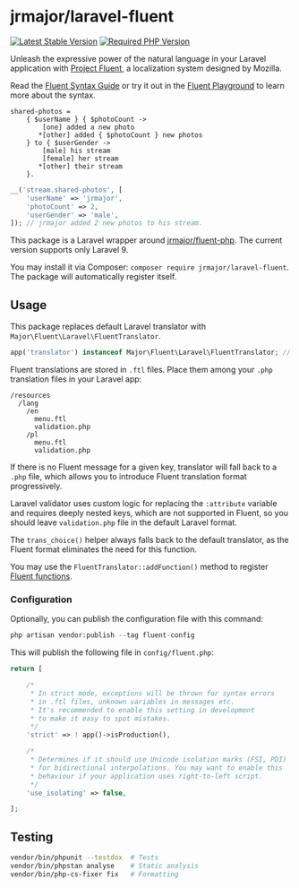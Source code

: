 # jrmajor/laravel-fluent

<a href="https://packagist.org/packages/jrmajor/laravel-fluent"><img src="https://img.shields.io/packagist/v/jrmajor/laravel-fluent.svg" alt="Latest Stable Version"></a>
<a href="https://packagist.org/packages/jrmajor/laravel-fluent"><img src="https://img.shields.io/packagist/php-v/jrmajor/laravel-fluent.svg" alt="Required PHP Version"></a>

Unleash the expressive power of the natural language in your Laravel application with [Project Fluent](https://projectfluent.org), a localization system designed by Mozilla.

Read the [Fluent Syntax Guide](https://projectfluent.org/fluent/guide/) or try it out in the [Fluent Playground](https://projectfluent.org/play/) to learn more about the syntax.

```ftl
shared-photos =
    { $userName } { $photoCount ->
        [one] added a new photo
       *[other] added { $photoCount } new photos
    } to { $userGender ->
        [male] his stream
        [female] her stream
       *[other] their stream
    }.
```

```php
__('stream.shared-photos', [
    'userName' => 'jrmajor',
    'photoCount' => 2,
    'userGender' => 'male',
]); // jrmajor added 2 new photos to his stream.
```

This package is a Laravel wrapper around [jrmajor/fluent-php](https://github.com/jrmajor/fluent-php). The current version supports only Laravel 9.

You may install it via Composer: `composer require jrmajor/laravel-fluent`. The package will automatically register itself.

## Usage

This package replaces default Laravel translator with `Major\Fluent\Laravel\FluentTranslator`.

```php
app('translator') instanceof Major\Fluent\Laravel\FluentTranslator; // true
```

Fluent translations are stored in `.ftl` files. Place them among your `.php` translation files in your Laravel app:

```
/resources
  /lang
    /en
      menu.ftl
      validation.php
    /pl
      menu.ftl
      validation.php
```

If there is no Fluent message for a given key, translator will fall back to a `.php` file, which allows you to introduce Fluent translation format progressively.

Laravel validator uses custom logic for replacing the `:attribute` variable and requires deeply nested keys, which are not supported in Fluent, so you should leave `validation.php` file in the default Laravel format.

The `trans_choice()` helper always falls back to the default translator, as the Fluent format eliminates the need for this function.

You may use the `FluentTranslator::addFunction()` method to register [Fluent functions](https://projectfluent.org/fluent/guide/functions.html).

### Configuration

Optionally, you can publish the configuration file with this command:

```php
php artisan vendor:publish --tag fluent-config
```

This will publish the following file in `config/fluent.php`:

```php
return [

    /*
     * In strict mode, exceptions will be thrown for syntax errors
     * in .ftl files, unknown variables in messages etc.
     * It's recommended to enable this setting in development
     * to make it easy to spot mistakes.
     */
    'strict' => ! app()->isProduction(),

    /*
     * Determines if it should use Unicode isolation marks (FSI, PDI)
     * for bidirectional interpolations. You may want to enable this
     * behaviour if your application uses right-to-left script.
     */
    'use_isolating' => false,

];
```

## Testing

```sh
vendor/bin/phpunit --testdox  # Tests
vendor/bin/phpstan analyse    # Static analysis
vendor/bin/php-cs-fixer fix   # Formatting
```
